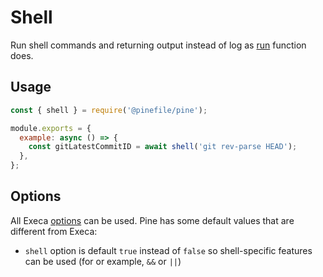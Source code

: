 # Shell

Run shell commands and returning output instead of log as [run](./run.md) function does.

## Usage

```js
const { shell } = require('@pinefile/pine');

module.exports = {
  example: async () => {
    const gitLatestCommitID = await shell('git rev-parse HEAD');
  },
};
```

## Options

All Execa [options](https://github.com/sindresorhus/execa#options) can be used. Pine has some default values that are different from Execa:

*  `shell` option is default `true` instead of `false` so shell-specific features can be used (for or example, `&&` or `||`)
